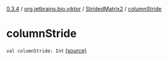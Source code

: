 [0.3.4](../../index.md) / [org.jetbrains.bio.viktor](../index.md) / [StridedMatrix2](index.md) / [columnStride](.)

# columnStride

`val columnStride: Int` [(source)](https://github.com/JetBrains-Research/viktor/blob/0.3.4/src/main/kotlin/org/jetbrains/bio/viktor/StridedMatrix2.kt#L16)